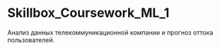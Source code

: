 # Skillbox_Coursework_ML_1
Анализ данных телекоммуникационной компании и прогноз оттока пользователей.
